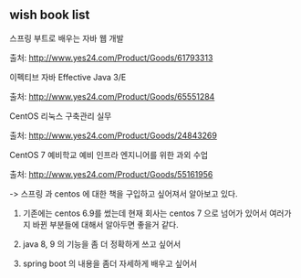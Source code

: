 ## wish book list 

스프링 부트로 배우는 자바 웹 개발

출처: <http://www.yes24.com/Product/Goods/61793313> 


이펙티브 자바 Effective Java 3/E

출처: <http://www.yes24.com/Product/Goods/65551284> 

CentOS 리눅스 구축관리 실무

출처: <http://www.yes24.com/Product/Goods/24843269> 

CentOS 7 예비학교 예비 인프라 엔지니어를 위한 과외 수업

출처: <http://www.yes24.com/Product/Goods/55161956> 

-> 스프링  과 centos 에 대한 책을 구입하고 싶어져서 알아보고 있다. 

1. 기존에는 centos 6.9를 썼는데 현재 회사는 centos 7 으로 넘어가 있어서 여러가지 바뀐 부분들에 대해서 알아두면 좋을거 같다. 

2. java 8, 9  의 기능을 좀 더 정확하게 쓰고 싶어서 

3. spring boot 의 내용을 좀더 자세하게 배우고 싶어서 